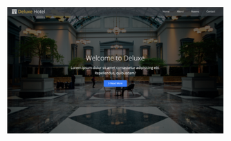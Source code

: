 <img src="https://github.com/musabeytekin/images/blob/main/view/deluxe-hotel-1.png" alt="Delıxe-Hotel" style="width:500px">